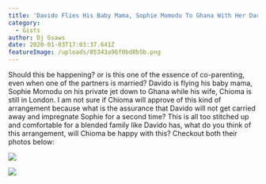 ```yaml
---
title: 'Davido Flies His Baby Mama, Sophie Momodu To Ghana With Her Daughter, Imade'
category:
  - Gists
author: Dj Gsaws
date: 2020-01-03T17:03:37.641Z
featureImage: /uploads/85343a96f0bd8b5b.png
---
```

Should this be happening? or is this one of the essence of co-parenting, even when one of the partners is married? Davido is flying his baby mama, Sophie Momodu on his private jet down to Ghana while his wife, Chioma is still in London. I am not sure if Chioma will approve of this kind of arrangement because what is the assurance that Davido will not get carried away and impregnate Sophie for a second time? This is all too stitched up and comfortable for a blended family like Davido has, what do you think of this arrangement, will Chioma be happy with this?  Checkout both their photos below:

![](/uploads/3f6988f7d51e86fb.jpg)

![](/uploads/3f6988f7d51e86fb.webp)
